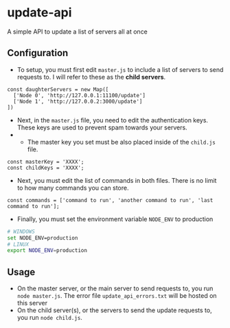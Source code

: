 # update-api
A simple API to update a list of servers all at once

## Configuration
- To setup, you must first edit `master.js` to include a list of servers to send requests to. I will refer to these as the **child servers**. 
```node
const daughterServers = new Map([
  ['Node 0', 'http://127.0.0.1:11100/update']
  ['Node 1', 'http://127.0.0.2:3000/update']
])
```
- Next, in the `master.js` file, you need to edit the authentication keys. These keys are used to prevent spam towards your servers.
- - The master key you set must be also placed inside of the `child.js` file.
```node
const masterKey = 'XXXX'; 
const childKeys = 'XXXX'; 
```
- Next, you must edit the list of commands in both files. There is no limit to how many commands you can store.
```node
const commands = ['command to run', 'another command to run', 'last command to run'];
```
- Finally, you must set the environment variable `NODE_ENV` to production
```bash
# WINDOWS 
set NODE_ENV=production
# LINUX 
export NODE_ENV=production
```
## Usage
- On the master server, or the main server to send requests to, you run `node master.js`. The error file `update_api_errors.txt` will be hosted on this server
- On the child server(s), or the servers to send the update requests to, you run `node child.js`. 
